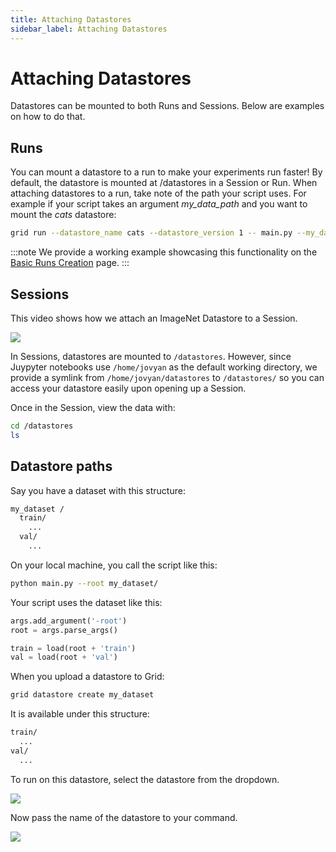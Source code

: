 ```yaml
---
title: Attaching Datastores
sidebar_label: Attaching Datastores
---
```

# Attaching Datastores
Datastores can be mounted to both Runs and Sessions. Below are examples on how to do
that.

## Runs

You can mount a datastore to a run to make your experiments run faster! By default, the
datastore is mounted at /datastores in a Session or Run. When attaching datastores to a run, take note of the
path your script uses. For example if your script takes an argument _my_data_path_ and you
want to mount the _cats_ datastore:

```bash
grid run --datastore_name cats --datastore_version 1 -- main.py --my_data_path /datastores/cats/1
```

:::note
We provide a working example showcasing this functionality on the [Basic Runs Creation](./../../runs/1_Creating%20Runs/1_Basic%20Runs/2_basic-runs.md#attaching-datastores-to-runs) page.
:::

## Sessions

This video shows how we attach an ImageNet Datastore to a Session.

![](/images/datastores/attach_datastore_to_session.gif)

In Sessions, datastores are mounted to `/datastores`. However, since Juypyter notebooks use
`/home/jovyan` as the default working directory, we provide a symlink from
`/home/jovyan/datastores` to `/datastores/` so you can access your datastore easily upon
opening up a Session.


Once in the Session, view the data with:

```bash
cd /datastores
ls
```

## Datastore paths

Say you have a dataset with this structure:

```bash
my_dataset /
  train/
    ...
  val/
    ...
```

On your local machine, you call the script like this:

```bash
python main.py --root my_dataset/
```

Your script uses the dataset like this:

```python
args.add_argument('-root')
root = args.parse_args()

train = load(root + 'train')
val = load(root + 'val')
```

When you upload a datastore to Grid:

```bash
grid datastore create my_dataset
```

It is available under this structure:

```bash
train/
  ...
val/
  ...
```

To run on this datastore, select the datastore from the dropdown.

![](/images/runs/runs-select-datastore.png)

Now pass the name of the datastore to your command.

![](/images/runs/script-arguments.png)
